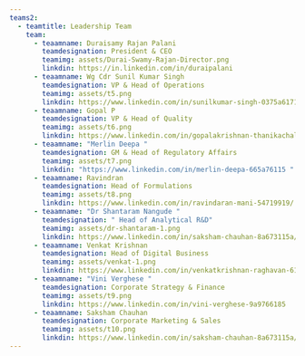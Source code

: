 ```yaml
---
teams2:
  - teamtitle: Leadership Team
    team:
      - teaamname: Duraisamy Rajan Palani
        teamdesignation: President & CEO
        teamimg: assets/Durai-Swamy-Rajan-Director.png
        linkdin: https://in.linkedin.com/in/duraipalani
      - teaamname: Wg Cdr Sunil Kumar Singh
        teamdesignation: VP & Head of Operations
        teamimg: assets/t5.png
        linkdin: https://www.linkedin.com/in/sunilkumar-singh-0375a6171
      - teaamname: Gopal P
        teamdesignation: VP & Head of Quality
        teamimg: assets/t6.png
        linkdin: https://www.linkedin.com/in/gopalakrishnan-thanikachalam-12214435/	\ t
      - teaamname: "Merlin Deepa "
        teamdesignation: GM & Head of Regulatory Affairs
        teamimg: assets/t7.png
        linkdin: "https://www.linkedin.com/in/merlin-deepa-665a76115 "
      - teaamname: Ravindran
        teamdesignation: Head of Formulations
        teamimg: assets/t8.png
        linkdin: https://www.linkedin.com/in/ravindaran-mani-54719919/
      - teaamname: "Dr Shantaram Nangude "
        teamdesignation: " Head of Analytical R&D"
        teamimg: assets/dr-shantaram-1.png
        linkdin: https://www.linkedin.com/in/saksham-chauhan-8a673115a/
      - teaamname: Venkat Krishnan
        teamdesignation: Head of Digital Business
        teamimg: assets/venkat-1.png
        linkdin: https://www.linkedin.com/in/venkatkrishnan-raghavan-61b1799/
      - teaamname: "Vini Verghese "
        teamdesignation: Corporate Strategy & Finance
        teamimg: assets/t9.png
        linkdin: https://www.linkedin.com/in/vini-verghese-9a9766185
      - teaamname: Saksham Chauhan
        teamdesignation: Corporate Marketing & Sales
        teamimg: assets/t10.png
        linkdin: https://www.linkedin.com/in/saksham-chauhan-8a673115a/
---
```

